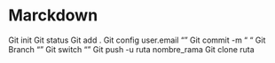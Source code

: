 # Marckdown 
Git init 
Git status 
Git add . 
Git config user.email “”
Git commit -m “ “
Git Branch “”
Git switch “”
Git push -u ruta nombre_rama
Git clone ruta 
 

